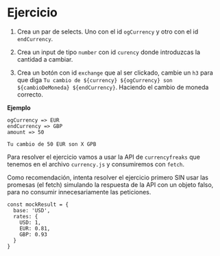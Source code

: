 # Ejercicio

1. Crea un par de selects. Uno con el id `ogCurrency` y otro con el id `endCurrency`.

2. Crea un input de tipo `number` con id `curency` donde introduzcas la cantidad a cambiar.

3. Crea un botón con id `exchange` que al ser clickado, cambie un `h3` para que diga `Tu cambio de ${currency} ${ogCurrency} son ${cambioDeMoneda} ${endCurrency}`. Haciendo el cambio de moneda correcto.

**Ejemplo**

```
ogCurrency => EUR
endCurrency => GBP
amount => 50

Tu cambio de 50 EUR son X GPB
```

Para resolver el ejercicio vamos a usar la API de `currencyfreaks` que tenemos en el archivo `currency.js` y consumiremos con `fetch`.

Como recomendación, intenta resolver el ejercicio primero SIN usar las promesas (el fetch) simulando la respuesta de la API con un objeto falso, para no consumir innecesariamente las peticiones.

```
const mockResult = {
  base: 'USD',
  rates: {
    USD: 1,
    EUR: 0.81,
    GBP: 0.93
  }
}
```
